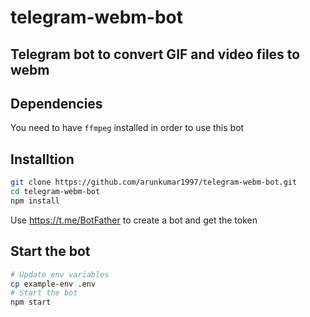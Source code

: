 # telegram-webm-bot

## Telegram bot to convert GIF and video files to webm

## Dependencies

You need to have `ffmpeg` installed in order to use this bot


## Installtion

```sh
git clone https://github.com/arunkumar1997/telegram-webm-bot.git
cd telegram-webm-bot
npm install
```

Use https://t.me/BotFather to create a bot and get the token


## Start the bot

```sh
# Update env variables
cp example-env .env
# Start the bot
npm start
```
